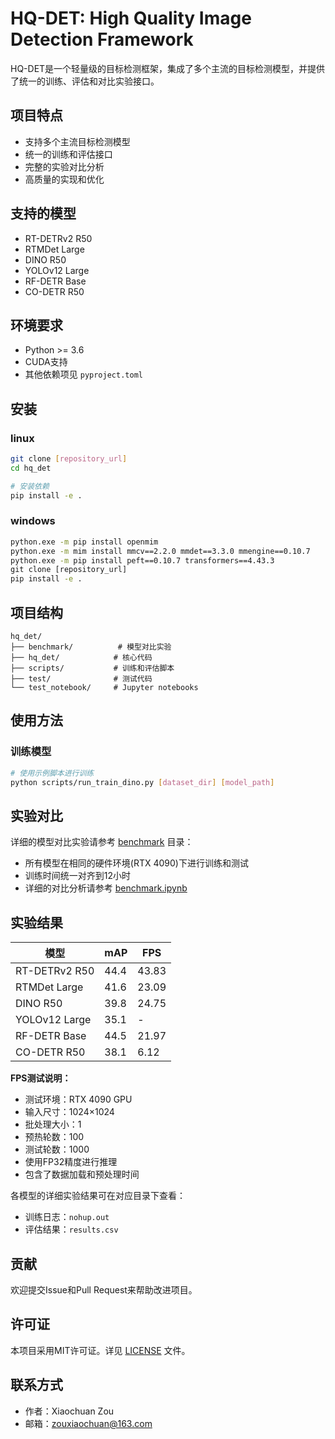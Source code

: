 # HQ-DET: High Quality Image Detection Framework

HQ-DET是一个轻量级的目标检测框架，集成了多个主流的目标检测模型，并提供了统一的训练、评估和对比实验接口。

## 项目特点

- 支持多个主流目标检测模型
- 统一的训练和评估接口
- 完整的实验对比分析
- 高质量的实现和优化

## 支持的模型

- RT-DETRv2 R50
- RTMDet Large
- DINO R50
- YOLOv12 Large
- RF-DETR Base
- CO-DETR R50

## 环境要求

- Python >= 3.6
- CUDA支持
- 其他依赖项见 `pyproject.toml`

## 安装

### linux
```bash
git clone [repository_url]
cd hq_det

# 安装依赖
pip install -e .
```

### windows
```bat
python.exe -m pip install openmim
python.exe -m mim install mmcv==2.2.0 mmdet==3.3.0 mmengine==0.10.7
python.exe -m pip install peft==0.10.7 transformers==4.43.3
git clone [repository_url]
pip install -e .
```

## 项目结构

```
hq_det/
├── benchmark/          # 模型对比实验
├── hq_det/            # 核心代码
├── scripts/           # 训练和评估脚本
├── test/              # 测试代码
└── test_notebook/     # Jupyter notebooks
```

## 使用方法

### 训练模型

```bash
# 使用示例脚本进行训练
python scripts/run_train_dino.py [dataset_dir] [model_path]
```

## 实验对比

详细的模型对比实验请参考 [benchmark](./benchmark) 目录：

- 所有模型在相同的硬件环境(RTX 4090)下进行训练和测试
- 训练时间统一对齐到12小时
- 详细的对比分析请参考 [benchmark.ipynb](./benchmark/benchmark.ipynb)

## 实验结果

| 模型 | mAP | FPS |
|------|-----|-----|
| RT-DETRv2 R50 | 44.4 | 43.83 |
| RTMDet Large | 41.6 | 23.09 |
| DINO R50 | 39.8 | 24.75 |
| YOLOv12 Large | 35.1 | - |
| RF-DETR Base | 44.5 | 21.97 |
| CO-DETR R50 | 38.1 | 6.12 |

**FPS测试说明：**
- 测试环境：RTX 4090 GPU
- 输入尺寸：1024×1024
- 批处理大小：1
- 预热轮数：100
- 测试轮数：1000
- 使用FP32精度进行推理
- 包含了数据加载和预处理时间


各模型的详细实验结果可在对应目录下查看：
- 训练日志：`nohup.out`
- 评估结果：`results.csv`

## 贡献

欢迎提交Issue和Pull Request来帮助改进项目。

## 许可证

本项目采用MIT许可证。详见 [LICENSE](LICENSE) 文件。

## 联系方式

- 作者：Xiaochuan Zou
- 邮箱：zouxiaochuan@163.com 
